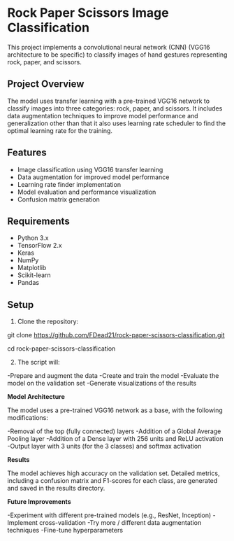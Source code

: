 # Rock Paper Scissors Image Classification

This project implements a convolutional neural network (CNN) (VGG16 architecture to be specific) to classify images of hand gestures representing rock, paper, and scissors.

## Project Overview

The model uses transfer learning with a pre-trained VGG16 network to classify images into three categories: rock, paper, and scissors. It includes data augmentation techniques to improve model performance and generalization other than that it also uses learning rate scheduler to find the optimal learning rate for the training.

## Features

- Image classification using VGG16 transfer learning
- Data augmentation for improved model performance
- Learning rate finder implementation
- Model evaluation and performance visualization
- Confusion matrix generation

## Requirements

- Python 3.x
- TensorFlow 2.x
- Keras
- NumPy
- Matplotlib
- Scikit-learn
- Pandas

## Setup

1. Clone the repository:

git clone https://github.com/FDead21/rock-paper-scissors-classification.git

cd rock-paper-scissors-classification

2. The script will:



-Prepare and augment the data
-Create and train the model
-Evaluate the model on the validation set
-Generate visualizations of the results




**Model Architecture**

The model uses a pre-trained VGG16 network as a base, with the following modifications:

-Removal of the top (fully connected) layers
-Addition of a Global Average Pooling layer
-Addition of a Dense layer with 256 units and ReLU activation
-Output layer with 3 units (for the 3 classes) and softmax activation


**Results**

The model achieves high accuracy on the validation set. Detailed metrics, including a confusion matrix and F1-scores for each class, are generated and saved in the results directory.


**Future Improvements**

-Experiment with different pre-trained models (e.g., ResNet, Inception)
-Implement cross-validation
-Try more / different data augmentation techniques
-Fine-tune hyperparameters
